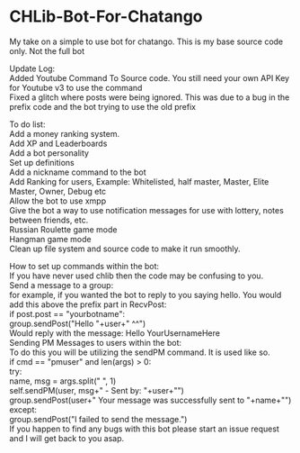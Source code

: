 # CHLib-Bot-For-Chatango<br>
My take on a simple to use bot for chatango. This is my base source code only. Not the full bot<br>

Update Log:<br>
      Added Youtube Command To Source code. You still need your own API Key for Youtube v3 to use the command<br>
      Fixed a glitch where posts were being ignored. This was due to a bug in the prefix code and the bot trying to use the old prefix<br>
      
To do list:<br>
      Add a money ranking system.<br>
      Add XP and Leaderboards<br>
      Add a bot personality<br>
      Set up definitions<br>
      Add a nickname command to the bot<br>
      Add Ranking for users, Example: Whitelisted, half master, Master, Elite Master, Owner, Debug etc<br>
      Allow the bot to use xmpp<br>
      Give the bot a way to use notification messages for use with lottery, notes between friends, etc.<br>
      Russian Roulette game mode<br>
      Hangman game mode<br>
      Clean up file system and source code to make it run smoothly.<br>


How to set up commands within the bot:<br>
      If you have never used chlib then the code may be confusing to you.<br>
      Send a message to a group:<br>
            for example, if you wanted the bot to reply to you saying hello. You would add this above the prefix part in RecvPost:<br>
                  if post.post == "yourbotname":<br>
                        group.sendPost("Hello "+user+" ^^")<br>
            Would reply with the message: Hello YourUsernameHere<br>
      Sending PM Messages to users within the bot:<br>
            To do this you will be utilizing the sendPM command. It is used like so.<br>
                  if cmd == "pmuser" and len(args) > 0:<br>
                        try:<br>
                              name, msg = args.split(" ", 1)<br>
                              self.sendPM(user, msg+" - Sent by: "+user+"")<br>
                              group.sendPost(user+" Your message was successfully sent to "+name+"")<br>
                        except:<br>
                              group.sendPost("I failed to send the message.")<br>
If you happen to find any bugs with this bot please start an issue request and I will get back to you asap.<br>
